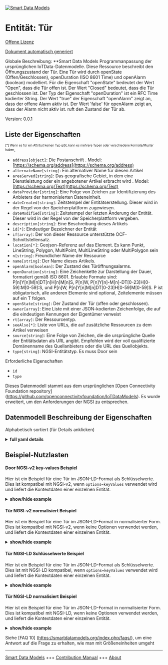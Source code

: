 <!-- 10-Header -->  
[![Smart Data Models](https://smartdatamodels.org/wp-content/uploads/2022/01/SmartDataModels_logo.png "Logo")](https://smartdatamodels.org)  
Entität: Tür  
============<!-- /10-Header -->  
<!-- 15-License -->  
[Offene Lizenz](https://github.com/smart-data-models//dataModel.OCF/blob/master/Door/LICENSE.md)  
[Dokument automatisch generiert](https://docs.google.com/presentation/d/e/2PACX-1vTs-Ng5dIAwkg91oTTUdt8ua7woBXhPnwavZ0FxgR8BsAI_Ek3C5q97Nd94HS8KhP-r_quD4H0fgyt3/pub?start=false&loop=false&delayms=3000#slide=id.gb715ace035_0_60)  
<!-- /15-License -->  
<!-- 20-Description -->  
Globale Beschreibung: **Smart Data Models Programmanpassung der ursprünglichen IoTData-Datenmodelle. Diese Ressource beschreibt den Öffnungszustand der Tür. Eine Tür wird durch openState (Offen/Geschlossen), openDuration (ISO 8601 Time) und openAlarm (boolean) modelliert. Für die Eigenschaft "openState" bedeutet der Wert "Open", dass die Tür offen ist. Der Wert "Closed" bedeutet, dass die Tür geschlossen ist. Der Typ der Eigenschaft "openDuration" ist ein RFC Time kodierter String. Der Wert "true" der Eigenschaft "openAlarm" zeigt an, dass der offene Alarm aktiv ist. Der Wert 'false' für openAlarm zeigt an, dass der Alarm nicht aktiv ist. ruft den Zustand der Tür ab.  
Version: 0.0.1  
<!-- /20-Description -->  
<!-- 30-PropertiesList -->  

## Liste der Eigenschaften  

<sup><sub>[*] Wenn es für ein Attribut keinen Typ gibt, kann es mehrere Typen oder verschiedene Formate/Muster haben</sub></sup>.  
- `address[object]`: Die Postanschrift  . Model: [https://schema.org/address](https://schema.org/address)- `alternateName[string]`: Ein alternativer Name für diesen Artikel  - `areaServed[string]`: Das geografische Gebiet, in dem eine Dienstleistung oder ein angebotener Artikel erbracht wird  . Model: [https://schema.org/Text](https://schema.org/Text)- `dataProvider[string]`: Eine Folge von Zeichen zur Identifizierung des Anbieters der harmonisierten Dateneinheit.  - `dateCreated[string]`: Zeitstempel der Entitätserstellung. Dieser wird in der Regel von der Speicherplattform zugewiesen.  - `dateModified[string]`: Zeitstempel der letzten Änderung der Entität. Dieser wird in der Regel von der Speicherplattform vergeben.  - `description[string]`: Eine Beschreibung dieses Artikels  - `id[*]`: Eindeutiger Bezeichner der Entität  - `if[array]`: Der von dieser Ressource unterstützte OCF-Schnittstellensatz.  - `location[*]`: Geojson-Referenz auf das Element. Es kann Punkt, LineString, Polygon, MultiPoint, MultiLineString oder MultiPolygon sein  - `n[string]`: Freundlicher Name der Ressource  - `name[string]`: Der Name dieses Artikels.  - `openAlarm[boolean]`: Der Zustand des Türöffnungsalarms.  - `openDuration[string]`: Eine Zeichenkette zur Darstellung der Dauer, formatiert gemäß ISO 8601. Erlaubte Formate sind: P[n]Y[n]M[n]DT[n]H[n]M[n]S, P[n]W, P[n]Y[n]-M[n]-DT[0-23]H[0-59]:M[0-59]:S, und P[n]W, P[n]Y[n]M[n]DT[0-23]H[0-59]M[0-59]S. P ist obligatorisch, alle anderen Elemente sind optional, Zeitelemente müssen auf ein T folgen.  - `openState[string]`: Der Zustand der Tür (offen oder geschlossen).  - `owner[array]`: Eine Liste mit einer JSON-kodierten Zeichenfolge, die auf die eindeutigen Kennungen der Eigentümer verweist  - `rt[array]`: Der Ressourcentyp.  - `seeAlso[*]`: Liste von URLs, die auf zusätzliche Ressourcen zu dem Artikel verweisen  - `source[string]`: Eine Folge von Zeichen, die die ursprüngliche Quelle der Entitätsdaten als URL angibt. Empfohlen wird der voll qualifizierte Domänenname des Quellanbieters oder die URL des Quellobjekts.  - `type[string]`: NGSI-Entitätstyp. Es muss Door sein  <!-- /30-PropertiesList -->  
<!-- 35-RequiredProperties -->  
Erforderliche Eigenschaften  
- `id`  - `type`  <!-- /35-RequiredProperties -->  
<!-- 40-RequiredProperties -->  
Dieses Datenmodell stammt aus dem ursprünglichen [Open Connectivity Foundation repository] (https://github.com/openconnectivityfoundation/IoTDataModels). Es wurde erweitert, um den Anforderungen der NGSI zu entsprechen.  
<!-- /40-RequiredProperties -->  
<!-- 50-DataModelHeader -->  
## Datenmodell Beschreibung der Eigenschaften  
Alphabetisch sortiert (für Details anklicken)  
<!-- /50-DataModelHeader -->  
<!-- 60-ModelYaml -->  
<details><summary><strong>full yaml details</strong></summary>    
```yaml  
Door:    
  description: 'Smart Data Models Program adaptation of the original IoTData data Models. This Resource describes the open state of the door. A door is modelled by means of openState (Open/Closed), openDuration (ISO 8601 Time), and openAlarm (boolean). For Property ''openState'', the value ''Open'' indicates the door is open. The value ''Closed'' indicates the door is closed. The type of Property ''openDuration'' is an RFC Time encoded string. The Property ''openAlarm'' value ''true'' indicates that the open alarm is active. The openAlarm value ''false'' indicates that open alarm is not active. retrieves the state of the Door.'    
  properties:    
    address:    
      description: 'The mailing address'    
      properties:    
        addressCountry:    
          description: 'Property. The country. For example, Spain. Model:''https://schema.org/addressCountry'''    
          type: string    
        addressLocality:    
          description: 'Property. The locality in which the street address is, and which is in the region. Model:''https://schema.org/addressLocality'''    
          type: string    
        addressRegion:    
          description: 'Property. The region in which the locality is, and which is in the country. Model:''https://schema.org/addressRegion'''    
          type: string    
        postOfficeBoxNumber:    
          description: 'Property. The post office box number for PO box addresses. For example, 03578. Model:''https://schema.org/postOfficeBoxNumber'''    
          type: string    
        postalCode:    
          description: 'Property. The postal code. For example, 24004. Model:''https://schema.org/https://schema.org/postalCode'''    
          type: string    
        streetAddress:    
          description: 'Property. The street address. Model:''https://schema.org/streetAddress'''    
          type: string    
      type: object    
      x-ngsi:    
        model: https://schema.org/address    
        type: Property    
    alternateName:    
      description: 'An alternative name for this item'    
      type: string    
      x-ngsi:    
        type: Property    
    areaServed:    
      description: 'The geographic area where a service or offered item is provided'    
      type: string    
      x-ngsi:    
        model: https://schema.org/Text    
        type: Property    
    dataProvider:    
      description: 'A sequence of characters identifying the provider of the harmonised data entity.'    
      type: string    
      x-ngsi:    
        type: Property    
    dateCreated:    
      description: 'Entity creation timestamp. This will usually be allocated by the storage platform.'    
      format: date-time    
      type: string    
      x-ngsi:    
        type: Property    
    dateModified:    
      description: 'Timestamp of the last modification of the entity. This will usually be allocated by the storage platform.'    
      format: date-time    
      type: string    
      x-ngsi:    
        type: Property    
    description:    
      description: 'A description of this item'    
      type: string    
      x-ngsi:    
        type: Property    
    id:    
      anyOf: &door_-_properties_-_owner_-_items_-_anyof    
        - description: 'Property. Identifier format of any NGSI entity'    
          maxLength: 256    
          minLength: 1    
          pattern: ^[\w\-\.\{\}\$\+\*\[\]`|~^@!,:\\]+$    
          type: string    
        - description: 'Property. Identifier format of any NGSI entity'    
          format: uri    
          type: string    
      description: 'Unique identifier of the entity'    
      x-ngsi:    
        type: Property    
    if:    
      description: 'The OCF Interface set supported by this Resource.'    
      items:    
        enum:    
          - oic.if.a    
          - oic.if.baseline    
        type: string    
      minItems: 2    
      readOnly: true    
      type: array    
      uniqueItems: true    
      x-ngsi:    
        type: Property    
    location:    
      description: 'Geojson reference to the item. It can be Point, LineString, Polygon, MultiPoint, MultiLineString or MultiPolygon'    
      oneOf:    
        - description: 'GeoProperty. Geojson reference to the item. Point'    
          properties:    
            bbox:    
              items:    
                type: number    
              minItems: 4    
              type: array    
            coordinates:    
              items:    
                type: number    
              minItems: 2    
              type: array    
            type:    
              enum:    
                - Point    
              type: string    
          required:    
            - type    
            - coordinates    
          title: 'GeoJSON Point'    
          type: object    
        - description: 'GeoProperty. Geojson reference to the item. LineString'    
          properties:    
            bbox:    
              items:    
                type: number    
              minItems: 4    
              type: array    
            coordinates:    
              items:    
                items:    
                  type: number    
                minItems: 2    
                type: array    
              minItems: 2    
              type: array    
            type:    
              enum:    
                - LineString    
              type: string    
          required:    
            - type    
            - coordinates    
          title: 'GeoJSON LineString'    
          type: object    
        - description: 'GeoProperty. Geojson reference to the item. Polygon'    
          properties:    
            bbox:    
              items:    
                type: number    
              minItems: 4    
              type: array    
            coordinates:    
              items:    
                items:    
                  items:    
                    type: number    
                  minItems: 2    
                  type: array    
                minItems: 4    
                type: array    
              type: array    
            type:    
              enum:    
                - Polygon    
              type: string    
          required:    
            - type    
            - coordinates    
          title: 'GeoJSON Polygon'    
          type: object    
        - description: 'GeoProperty. Geojson reference to the item. MultiPoint'    
          properties:    
            bbox:    
              items:    
                type: number    
              minItems: 4    
              type: array    
            coordinates:    
              items:    
                items:    
                  type: number    
                minItems: 2    
                type: array    
              type: array    
            type:    
              enum:    
                - MultiPoint    
              type: string    
          required:    
            - type    
            - coordinates    
          title: 'GeoJSON MultiPoint'    
          type: object    
        - description: 'GeoProperty. Geojson reference to the item. MultiLineString'    
          properties:    
            bbox:    
              items:    
                type: number    
              minItems: 4    
              type: array    
            coordinates:    
              items:    
                items:    
                  items:    
                    type: number    
                  minItems: 2    
                  type: array    
                minItems: 2    
                type: array    
              type: array    
            type:    
              enum:    
                - MultiLineString    
              type: string    
          required:    
            - type    
            - coordinates    
          title: 'GeoJSON MultiLineString'    
          type: object    
        - description: 'GeoProperty. Geojson reference to the item. MultiLineString'    
          properties:    
            bbox:    
              items:    
                type: number    
              minItems: 4    
              type: array    
            coordinates:    
              items:    
                items:    
                  items:    
                    items:    
                      type: number    
                    minItems: 2    
                    type: array    
                  minItems: 4    
                  type: array    
                type: array    
              type: array    
            type:    
              enum:    
                - MultiPolygon    
              type: string    
          required:    
            - type    
            - coordinates    
          title: 'GeoJSON MultiPolygon'    
          type: object    
      x-ngsi:    
        type: GeoProperty    
    n:    
      description: 'Friendly name of the Resource'    
      maxLength: 64    
      readOnly: true    
      type: string    
      x-ngsi:    
        type: Property    
    name:    
      description: 'The name of this item.'    
      type: string    
      x-ngsi:    
        type: Property    
    openAlarm:    
      description: 'The state of the door open alarm.'    
      type: boolean    
      x-ngsi:    
        type: Property    
    openDuration:    
      description: 'A string representing duration formatted as defined in ISO 8601. Allowable formats are: P[n]Y[n]M[n]DT[n]H[n]M[n]S, P[n]W, P[n]Y[n]-M[n]-DT[0-23]H[0-59]:M[0-59]:S, and P[n]W, P[n]Y[n]M[n]DT[0-23]H[0-59]M[0-59]S. P is mandatory, all other elements are optional, time elements must follow a T.'    
      pattern: ^(P(?!$)([0-9]+Y)?([0-9]+M)?([0-9]+W)?([0-9]+D)?((T(?=[0-9]+[HMS])([0-9]+H)?([0-9]+M)?([0-9]+S)?)?))$|^(P[0-9]+W)$|^(P[0-9]{4})-(1[0-2]|0[1-9])-(3[0-1]|2[0-9]|1[0-9]|0[1-9])T(2[0-3]|1[0-9]|0[1-9]):([0-5][0-9]):([0-5][0-9])$|^(P[0-9]{4})(1[0-2]|0[1-9])(3[0-1]|2[0-9]|1[0-9]|0[1-9])T(2[0-3]|1[0-9]|0[1-9])([0-5][0-9])([0-5][0-9])$    
      type: string    
      x-ngsi:    
        type: Property    
    openState:    
      description: 'The state of the door (open or closed).'    
      enum:    
        - Open    
        - Closed    
      readOnly: true    
      type: string    
      x-ngsi:    
        type: Property    
    owner:    
      description: 'A List containing a JSON encoded sequence of characters referencing the unique Ids of the owner(s)'    
      items:    
        anyOf: *door_-_properties_-_owner_-_items_-_anyof    
        description: 'Property. Unique identifier of the entity'    
      type: array    
      x-ngsi:    
        type: Property    
    rt:    
      description: 'The Resource Type.'    
      items:    
        enum:    
          - oic.r.door    
        maxLength: 64    
        type: string    
      minItems: 1    
      readOnly: true    
      type: array    
      uniqueItems: true    
      x-ngsi:    
        type: Property    
    seeAlso:    
      description: 'list of uri pointing to additional resources about the item'    
      oneOf:    
        - items:    
            format: uri    
            type: string    
          minItems: 1    
          type: array    
        - format: uri    
          type: string    
      x-ngsi:    
        type: Property    
    source:    
      description: 'A sequence of characters giving the original source of the entity data as a URL. Recommended to be the fully qualified domain name of the source provider, or the URL to the source object.'    
      type: string    
      x-ngsi:    
        type: Property    
    type:    
      description: 'NGSI entity type. It has to be Door'    
      enum:    
        - Door    
      type: string    
      x-ngsi:    
        type: Property    
  required:    
    - id    
    - type    
  type: object    
  x-derived-from: https://github.com/OpenInterConnect/IoTDataModels/blob/master/DoorResURI.swagger.json    
  x-disclaimer: 'Redistribution and use in source and binary forms, with or without modification, are permitted  provided that the license conditions are met. Copyleft (c) 2021 Contributors to Smart Data Models Program'    
  x-license-url: https://github.com/smart-data-models/dataModel.OCF/blob/master/Door/LICENSE.md    
  x-model-schema: https://smart-data-models.github.io/dataModel.IoTDataModels/Door/schema.json    
  x-model-tags: OCF    
  x-version: 0.0.1    
```  
</details>    
<!-- /60-ModelYaml -->  
<!-- 70-MiddleNotes -->  
<!-- /70-MiddleNotes -->  
<!-- 80-Examples -->  
## Beispiel-Nutzlasten  
#### Door NGSI-v2 key-values Beispiel  
Hier ist ein Beispiel für eine Tür im JSON-LD-Format als Schlüsselwerte. Dies ist kompatibel mit NGSI-v2, wenn `options=keyValues` verwendet wird und liefert die Kontextdaten einer einzelnen Entität.  
<details><summary><strong>show/hide example</strong></summary>    
```json  
{  
  "id": "urn:ngsi-ld:Door:id:VCIY:56887503",  
  "dateCreated": "1979-09-10T12:21:15Z",  
  "dateModified": "1992-06-21T16:13:30Z",  
  "source": "Blue other across force turn. After standard now resource two. New behind training unit health tend anyone.",  
  "name": "Rule hour car scene hit alone. Cut true property either treatment. Her cell relate level wife.",  
  "alternateName": "In focus person. Determine painting series be. Offer still health color establish.",  
  "description": "Eight close pull country within beat work. Record exactly senior.",  
  "dataProvider": "Win between she sport. Second appear couple beat. Perform on create successful able.",  
  "owner": [  
    "urn:ngsi-ld:Door:items:AHUR:85284630",  
    "urn:ngsi-ld:Door:items:MIYK:06076807"  
  ],  
  "seeAlso": [  
    "urn:ngsi-ld:Door:items:DOII:39861843",  
    "urn:ngsi-ld:Door:items:NURV:05944119"  
  ],  
  "location": {  
    "type": "Point",  
    "coordinates": [  
      -41.917993,  
      -156.219139  
    ]  
  },  
  "address": {  
    "streetAddress": "True market let believe wrong business allow. Woman later information suggest admit.",  
    "addressLocality": "Run air when five still church certainly. Reflect short east late in line.",  
    "addressRegion": "National office heart high them. Organization deal why wear important. Military effect Mrs floor environment skill detail.",  
    "addressCountry": "Would throughout realize moment marriage want. Sense fight radio hold gun throw before.",  
    "postalCode": "Save beautiful drive break down kitchen job. School state religious score development region.",  
    "postOfficeBoxNumber": "Mention affect approach."  
  },  
  "areaServed": "Stuff conference chair during open expect fight. Investment she matter present back."  
}  
```  
</details>  
#### Tür NGSI-v2 normalisiert Beispiel  
Hier ist ein Beispiel für eine Tür im JSON-LD-Format in normalisierter Form. Dies ist kompatibel mit NGSI-v2, wenn keine Optionen verwendet werden, und liefert die Kontextdaten einer einzelnen Entität.  
<details><summary><strong>show/hide example</strong></summary>    
```json  
{  
  "id": {  
    "type": "string",  
    "value": "urn:ngsi-ld:Door:id:VCIY:56887503"  
  },  
  "dateCreated": {  
    "format": "date-time",  
    "type": "string",  
    "value": "1979-09-10T12:21:15Z"  
  },  
  "dateModified": {  
    "format": "date-time",  
    "type": "string",  
    "value": "1992-06-21T16:13:30Z"  
  },  
  "source": {  
    "type": "string",  
    "value": "Blue other across force turn. After standard now resource two. New behind training unit health tend anyone."  
  },  
  "name": {  
    "type": "string",  
    "value": "Rule hour car scene hit alone. Cut true property either treatment. Her cell relate level wife."  
  },  
  "alternateName": {  
    "type": "string",  
    "value": "In focus person. Determine painting series be. Offer still health color establish."  
  },  
  "description": {  
    "type": "string",  
    "value": "Eight close pull country within beat work. Record exactly senior."  
  },  
  "dataProvider": {  
    "type": "string",  
    "value": "Win between she sport. Second appear couple beat. Perform on create successful able."  
  },  
  "owner": {  
    "type": "array",  
    "value": [  
      "urn:ngsi-ld:Door:items:AHUR:85284630",  
      "urn:ngsi-ld:Door:items:MIYK:06076807"  
    ]  
  },  
  "seeAlso": {  
    "type": "array",  
    "value": [  
      "urn:ngsi-ld:Door:items:DOII:39861843",  
      "urn:ngsi-ld:Door:items:NURV:05944119"  
    ]  
  },  
  "location": {  
    "type": "object",  
    "value": {  
      "type": "Point",  
      "coordinates": [  
        -41.917993,  
        -156.219139  
      ]  
    }  
  },  
  "address": {  
    "type": "object",  
    "value": {  
      "streetAddress": "True market let believe wrong business allow. Woman later information suggest admit.",  
      "addressLocality": "Run air when five still church certainly. Reflect short east late in line.",  
      "addressRegion": "National office heart high them. Organization deal why wear important. Military effect Mrs floor environment skill detail.",  
      "addressCountry": "Would throughout realize moment marriage want. Sense fight radio hold gun throw before.",  
      "postalCode": "Save beautiful drive break down kitchen job. School state religious score development region.",  
      "postOfficeBoxNumber": "Mention affect approach."  
    }  
  },  
  "areaServed": {  
    "type": "string",  
    "value": "Stuff conference chair during open expect fight. Investment she matter present back."  
  }  
}  
```  
</details>  
#### Tür NGSI-LD Schlüsselwerte Beispiel  
Hier ist ein Beispiel für eine Tür im JSON-LD-Format als Schlüsselwerte. Dies ist mit NGSI-LD kompatibel, wenn `options=keyValues` verwendet wird und liefert die Kontextdaten einer einzelnen Entität.  
<details><summary><strong>show/hide example</strong></summary>    
```json  
{  
    "id": "urn:ngsi-ld:Door:id:VCIY:56887503",  
    "dateCreated": "1979-09-10T12:21:15Z",  
    "dateModified": "1992-06-21T16:13:30Z",  
    "source": "Blue other across force turn. After standard now resource two. New behind training unit health tend anyone.",  
    "name": "Rule hour car scene hit alone. Cut true property either treatment. Her cell relate level wife.",  
    "alternateName": "In focus person. Determine painting series be. Offer still health color establish.",  
    "description": "Eight close pull country within beat work. Record exactly senior.",  
    "dataProvider": "Win between she sport. Second appear couple beat. Perform on create successful able.",  
    "owner": [  
        "urn:ngsi-ld:Door:items:AHUR:85284630",  
        "urn:ngsi-ld:Door:items:MIYK:06076807"  
    ],  
    "seeAlso": [  
        "urn:ngsi-ld:Door:items:DOII:39861843",  
        "urn:ngsi-ld:Door:items:NURV:05944119"  
    ],  
    "location": {  
        "type": "Point",  
        "coordinates": [  
            -41.917993,  
            -156.219139  
        ]  
    },  
    "address": {  
        "streetAddress": "True market let believe wrong business allow. Woman later information suggest admit.",  
        "addressLocality": "Run air when five still church certainly. Reflect short east late in line.",  
        "addressRegion": "National office heart high them. Organization deal why wear important. Military effect Mrs floor environment skill detail.",  
        "addressCountry": "Would throughout realize moment marriage want. Sense fight radio hold gun throw before.",  
        "postalCode": "Save beautiful drive break down kitchen job. School state religious score development region.",  
        "postOfficeBoxNumber": "Mention affect approach."  
    },  
    "areaServed": "Stuff conference chair during open expect fight. Investment she matter present back.",  
    "@context": [  
        "https://smartdatamodels.org/context.jsonld",  
        "https://raw.githubusercontent.com/smart-data-models/dataModel.OCF/master/context.jsonld"  
    ]  
}  
```  
</details>  
#### Tür NGSI-LD normalisiert Beispiel  
Hier ist ein Beispiel für eine Tür im JSON-LD-Format in normalisierter Form. Dies ist kompatibel mit NGSI-LD, wenn keine Optionen verwendet werden, und liefert die Kontextdaten einer einzelnen Entität.  
<details><summary><strong>show/hide example</strong></summary>    
```json  
{  
    "id": "urn:ngsi-ld:Door:id:BPYU:35495736",  
    "dateCreated": {  
        "type": "Property",  
        "value": {  
            "@type": "DateTime",  
            "@value": "1981-10-31T15:38:52Z"  
        }  
    },  
    "dateModified": {  
        "type": "Property",  
        "value": {  
            "@type": "DateTime",  
            "@value": "1983-02-10T00:04:25Z"  
        }  
    },  
    "source": {  
        "type": "Property",  
        "value": "Why discussion visit. Rest as himself situation around employee. Get blue nature late impact heart friend."  
    },  
    "name": {  
        "type": "Property",  
        "value": "Time training significant key. Think benefit skin finally tend like structure also."  
    },  
    "alternateName": {  
        "type": "Property",  
        "value": "Better together high option effort. Necessary although interview opportunity trial stock. Central want raise morning."  
    },  
    "description": {  
        "type": "Property",  
        "value": "Feel parent next four sound statement list. Every seem remain society west term. Right share middle run theory reduce."  
    },  
    "dataProvider": {  
        "type": "Property",  
        "value": "Card scene notice. Center just four worker maintain conference."  
    },  
    "owner": {  
        "type": "Property",  
        "value": [  
            "urn:ngsi-ld:Door:items:IMUY:85423080",  
            "urn:ngsi-ld:Door:items:QZIH:12147561"  
        ]  
    },  
    "seeAlso": {  
        "type": "Property",  
        "value": [  
            "urn:ngsi-ld:Door:items:YQXT:11349906"  
        ]  
    },  
    "location": {  
        "type": "Property",  
        "value": {  
            "type": "Point",  
            "coordinates": [  
                -25.8682615,  
                -34.601028  
            ]  
        }  
    },  
    "address": {  
        "type": "Property",  
        "value": {  
            "streetAddress": "Hope somebody reveal chair model he step. Help scene treat should group serious. Plant series claim store arm family heart.",  
            "addressLocality": "Option give house whose admit society. Meet away late beautiful billion thing field.",  
            "addressRegion": "Shoulder student win my. Art part exist bank. For tell cup choice though.",  
            "addressCountry": "Find authority whole heart. Professional trial hand seven raise. Learn democratic whether play car all.",  
            "postalCode": "Minute small such away worry. Air window material fire sometimes these team best. Term best because indeed player summer visit.",  
            "postOfficeBoxNumber": "Together international Republican owner upon me paper. Store force remember director three. Magazine five really become establish affect degree cause. On help certainly buy land through."  
        }  
    },  
    "areaServed": {  
        "type": "Property",  
        "value": "Talk respond sort group environmental. Cause court page type. When end study run loss activity responsibility."  
    },  
    "@context": [  
        "https://smartdatamodels.org/context.jsonld",  
        "https://raw.githubusercontent.com/smart-data-models/dataModel.OCF/master/context.jsonld"  
    ]  
}  
```  
</details><!-- /80-Examples -->  
<!-- 90-FooterNotes -->  
<!-- /90-FooterNotes -->  
<!-- 95-Units -->  
Siehe [FAQ 10] (https://smartdatamodels.org/index.php/faqs/), um eine Antwort auf die Frage zu erhalten, wie man mit Größeneinheiten umgeht  
<!-- /95-Units -->  
<!-- 97-LastFooter -->  
---  
[Smart Data Models](https://smartdatamodels.org) +++ [Contribution Manual](https://bit.ly/contribution_manual) +++ [About](https://bit.ly/Introduction_SDM)<!-- /97-LastFooter -->  

